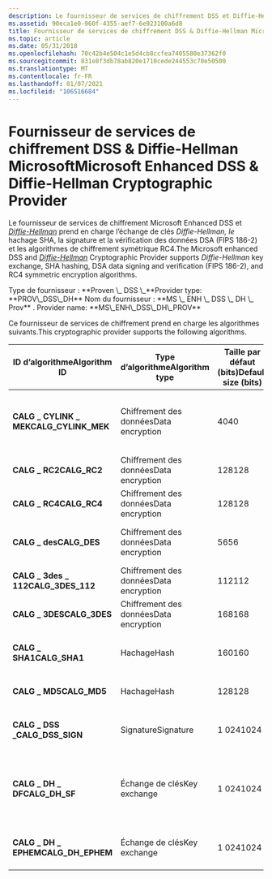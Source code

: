 ```yaml
---
description: Le fournisseur de services de chiffrement DSS et Diffie-Hellman amélioré Microsoft prend en Diffie-Hellman charge l’échange de clés, le hachage SHA, la signature et la vérification des données DSA (FIPS 186-2) et les algorithmes de chiffrement symétrique RC4.
ms.assetid: 90eca1e0-960f-4355-aef7-6e923100a6d8
title: Fournisseur de services de chiffrement DSS & Diffie-Hellman Microsoft
ms.topic: article
ms.date: 05/31/2018
ms.openlocfilehash: 70c42b4e504c1e5d4cb8ccfea7405580e37362f0
ms.sourcegitcommit: 831e8f3db78ab820e1710cede244553c70e50500
ms.translationtype: MT
ms.contentlocale: fr-FR
ms.lasthandoff: 01/07/2021
ms.locfileid: "106516684"
---
```

# <a name="microsoft-enhanced-dss--diffie-hellman-cryptographic-provider"></a><span data-ttu-id="ba9b5-103">Fournisseur de services de chiffrement DSS & Diffie-Hellman Microsoft</span><span class="sxs-lookup"><span data-stu-id="ba9b5-103">Microsoft Enhanced DSS & Diffie-Hellman Cryptographic Provider</span></span>

<span data-ttu-id="ba9b5-104">Le fournisseur de services de chiffrement Microsoft Enhanced DSS et [*Diffie-Hellman*](../secgloss/d-gly.md) prend en charge l’échange de clés *Diffie-Hellman, le* hachage SHA, la signature et la vérification des données DSA (FIPS 186-2) et les algorithmes de chiffrement symétrique RC4.</span><span class="sxs-lookup"><span data-stu-id="ba9b5-104">The Microsoft enhanced DSS and [*Diffie-Hellman*](../secgloss/d-gly.md) Cryptographic Provider supports *Diffie-Hellman* key exchange, SHA hashing, DSA data signing and verification (FIPS 186-2), and RC4 symmetric encryption algorithms.</span></span>

<dl> <span data-ttu-id="ba9b5-105">Type de fournisseur : **Proven \_ DSS \_**</span><span class="sxs-lookup"><span data-stu-id="ba9b5-105">Provider type: **PROV\_DSS\_DH**</span></span>  
<span data-ttu-id="ba9b5-106">Nom du fournisseur : **MS \_ ENH \_ DSS \_ DH \_ Prov** .  
</span><span class="sxs-lookup"><span data-stu-id="ba9b5-106">Provider name: **MS\_ENH\_DSS\_DH\_PROV**  
</span></span></dl>

<span data-ttu-id="ba9b5-107">Ce fournisseur de services de chiffrement prend en charge les algorithmes suivants.</span><span class="sxs-lookup"><span data-stu-id="ba9b5-107">This cryptographic provider supports the following algorithms.</span></span>

| <span data-ttu-id="ba9b5-108">ID d’algorithme</span><span class="sxs-lookup"><span data-stu-id="ba9b5-108">Algorithm ID</span></span>          | <span data-ttu-id="ba9b5-109">Type d’algorithme</span><span class="sxs-lookup"><span data-stu-id="ba9b5-109">Algorithm type</span></span>  | <span data-ttu-id="ba9b5-110">Taille par défaut (bits)</span><span class="sxs-lookup"><span data-stu-id="ba9b5-110">Default size (bits)</span></span> | <span data-ttu-id="ba9b5-111">Description</span><span class="sxs-lookup"><span data-stu-id="ba9b5-111">Description</span></span>                                                                                                                                                |
|-----------------------|-----------------|---------------------|------------------------------------------------------------------------------------------------------------------------------------------------------------|
| <span data-ttu-id="ba9b5-112">**CALG \_ CYLINK \_ MEK**</span><span class="sxs-lookup"><span data-stu-id="ba9b5-112">**CALG\_CYLINK\_MEK**</span></span> | <span data-ttu-id="ba9b5-113">Chiffrement des données</span><span class="sxs-lookup"><span data-stu-id="ba9b5-113">Data encryption</span></span> | <span data-ttu-id="ba9b5-114">40</span><span class="sxs-lookup"><span data-stu-id="ba9b5-114">40</span></span>                  | <span data-ttu-id="ba9b5-115">Algorithme de chiffrement de message CYLINK.</span><span class="sxs-lookup"><span data-stu-id="ba9b5-115">CYLINK message encryption algorithm.</span></span>                                                                                                                       |
| <span data-ttu-id="ba9b5-116">**CALG \_ RC2**</span><span class="sxs-lookup"><span data-stu-id="ba9b5-116">**CALG\_RC2**</span></span>         | <span data-ttu-id="ba9b5-117">Chiffrement des données</span><span class="sxs-lookup"><span data-stu-id="ba9b5-117">Data encryption</span></span> | <span data-ttu-id="ba9b5-118">128</span><span class="sxs-lookup"><span data-stu-id="ba9b5-118">128</span></span>                 | <span data-ttu-id="ba9b5-119">RSA RC2.</span><span class="sxs-lookup"><span data-stu-id="ba9b5-119">RSA RC2.</span></span>                                                                                                                                                   |
| <span data-ttu-id="ba9b5-120">**CALG \_ RC4**</span><span class="sxs-lookup"><span data-stu-id="ba9b5-120">**CALG\_RC4**</span></span>         | <span data-ttu-id="ba9b5-121">Chiffrement des données</span><span class="sxs-lookup"><span data-stu-id="ba9b5-121">Data encryption</span></span> | <span data-ttu-id="ba9b5-122">128</span><span class="sxs-lookup"><span data-stu-id="ba9b5-122">128</span></span>                 | <span data-ttu-id="ba9b5-123">RSA RC4.</span><span class="sxs-lookup"><span data-stu-id="ba9b5-123">RSA RC4.</span></span>                                                                                                                                                   |
| <span data-ttu-id="ba9b5-124">**CALG \_ des**</span><span class="sxs-lookup"><span data-stu-id="ba9b5-124">**CALG\_DES**</span></span>         | <span data-ttu-id="ba9b5-125">Chiffrement des données</span><span class="sxs-lookup"><span data-stu-id="ba9b5-125">Data encryption</span></span> | <span data-ttu-id="ba9b5-126">56</span><span class="sxs-lookup"><span data-stu-id="ba9b5-126">56</span></span>                  | <span data-ttu-id="ba9b5-127">Data Encryption Standard (DES).</span><span class="sxs-lookup"><span data-stu-id="ba9b5-127">Data Encryption Standard (DES).</span></span>                                                                                                                            |
| <span data-ttu-id="ba9b5-128">**CALG \_ 3des \_ 112**</span><span class="sxs-lookup"><span data-stu-id="ba9b5-128">**CALG\_3DES\_112**</span></span>   | <span data-ttu-id="ba9b5-129">Chiffrement des données</span><span class="sxs-lookup"><span data-stu-id="ba9b5-129">Data encryption</span></span> | <span data-ttu-id="ba9b5-130">112</span><span class="sxs-lookup"><span data-stu-id="ba9b5-130">112</span></span>                 | <span data-ttu-id="ba9b5-131">Deux clés triple DES.</span><span class="sxs-lookup"><span data-stu-id="ba9b5-131">Two key triple DES.</span></span>                                                                                                                                        |
| <span data-ttu-id="ba9b5-132">**CALG \_ 3DES**</span><span class="sxs-lookup"><span data-stu-id="ba9b5-132">**CALG\_3DES**</span></span>        | <span data-ttu-id="ba9b5-133">Chiffrement des données</span><span class="sxs-lookup"><span data-stu-id="ba9b5-133">Data encryption</span></span> | <span data-ttu-id="ba9b5-134">168</span><span class="sxs-lookup"><span data-stu-id="ba9b5-134">168</span></span>                 | <span data-ttu-id="ba9b5-135">Triple clé DES.</span><span class="sxs-lookup"><span data-stu-id="ba9b5-135">Three key triple DES.</span></span>                                                                                                                                      |
| <span data-ttu-id="ba9b5-136">**CALG \_ SHA1**</span><span class="sxs-lookup"><span data-stu-id="ba9b5-136">**CALG\_SHA1**</span></span>        | <span data-ttu-id="ba9b5-137">Hachage</span><span class="sxs-lookup"><span data-stu-id="ba9b5-137">Hash</span></span>            | <span data-ttu-id="ba9b5-138">160</span><span class="sxs-lookup"><span data-stu-id="ba9b5-138">160</span></span>                 | <span data-ttu-id="ba9b5-139">Secure Hash Algorithm 1 (SHA-1).</span><span class="sxs-lookup"><span data-stu-id="ba9b5-139">Secure Hash Algorithm 1 (SHA-1).</span></span>                                                                                                                           |
| <span data-ttu-id="ba9b5-140">**CALG \_ MD5**</span><span class="sxs-lookup"><span data-stu-id="ba9b5-140">**CALG\_MD5**</span></span>         | <span data-ttu-id="ba9b5-141">Hachage</span><span class="sxs-lookup"><span data-stu-id="ba9b5-141">Hash</span></span>            | <span data-ttu-id="ba9b5-142">128</span><span class="sxs-lookup"><span data-stu-id="ba9b5-142">128</span></span>                 | <span data-ttu-id="ba9b5-143">Message Digest 5 (MD5).</span><span class="sxs-lookup"><span data-stu-id="ba9b5-143">Message Digest 5 (MD5).</span></span>                                                                                                                                    |
| <span data-ttu-id="ba9b5-144">**CALG \_ DSS \_**</span><span class="sxs-lookup"><span data-stu-id="ba9b5-144">**CALG\_DSS\_SIGN**</span></span>   | <span data-ttu-id="ba9b5-145">Signature</span><span class="sxs-lookup"><span data-stu-id="ba9b5-145">Signature</span></span>       | <span data-ttu-id="ba9b5-146">1 024</span><span class="sxs-lookup"><span data-stu-id="ba9b5-146">1024</span></span>                | <span data-ttu-id="ba9b5-147">Algorithme de signature numérique (DSA).</span><span class="sxs-lookup"><span data-stu-id="ba9b5-147">Digital Signature Algorithm (DSA).</span></span>                                                                                                                         |
| <span data-ttu-id="ba9b5-148">**CALG \_ DH \_ DF**</span><span class="sxs-lookup"><span data-stu-id="ba9b5-148">**CALG\_DH\_SF**</span></span>      | <span data-ttu-id="ba9b5-149">Échange de clés</span><span class="sxs-lookup"><span data-stu-id="ba9b5-149">Key exchange</span></span>    | <span data-ttu-id="ba9b5-150">1 024</span><span class="sxs-lookup"><span data-stu-id="ba9b5-150">1024</span></span>                | <span data-ttu-id="ba9b5-151">Algorithme d’échange de clés de stockage et de redirection [*Diffie-Hellman*](../secgloss/d-gly.md) .</span><span class="sxs-lookup"><span data-stu-id="ba9b5-151">Store and forward [*Diffie-Hellman*](../secgloss/d-gly.md) key exchange algorithm.</span></span> |
| <span data-ttu-id="ba9b5-152">**CALG \_ DH \_ EPHEM**</span><span class="sxs-lookup"><span data-stu-id="ba9b5-152">**CALG\_DH\_EPHEM**</span></span>   | <span data-ttu-id="ba9b5-153">Échange de clés</span><span class="sxs-lookup"><span data-stu-id="ba9b5-153">Key exchange</span></span>    | <span data-ttu-id="ba9b5-154">1 024</span><span class="sxs-lookup"><span data-stu-id="ba9b5-154">1024</span></span>                | <span data-ttu-id="ba9b5-155">Algorithme éphémère [*Diffie-Hellman*](../secgloss/d-gly.md) .</span><span class="sxs-lookup"><span data-stu-id="ba9b5-155">[*Diffie-Hellman*](../secgloss/d-gly.md) ephemeral algorithm.</span></span>                      |



 

 

 

